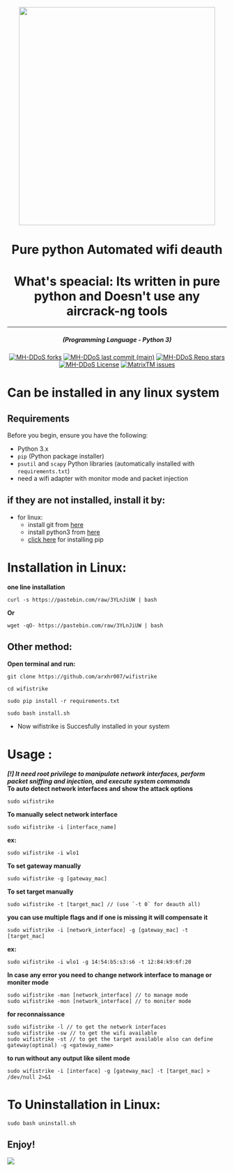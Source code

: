 <p align="center" ><img src="https://raw.githubusercontent.com/arxhr007/wifistrike/main/img/logo.png" data-canonical-src="https://raw.githubusercontent.com/arxhr007/wifistrike/main/img/logo.png" width="450" height="500" /></p>
<h1 align="center">Pure python Automated wifi deauth</h1>
<h1 align="center">What's speacial: Its written in pure python and Doesn't use any aircrack-ng tools</h1>
<hr>
<em><h5 align="center">(Programming Language - Python 3)</h5></em>
<p align="center">
<a href="#"><img alt="MH-DDoS forks" src="https://img.shields.io/github/forks/arxhr007/wifistrike?style=for-the-badge"></a>
<a href="#"><img alt="MH-DDoS last commit (main)" src="https://img.shields.io/github/last-commit/arxhr007/wifistrike/main?color=green&style=for-the-badge"></a>
<a href="#"><img alt="MH-DDoS Repo stars" src="https://img.shields.io/github/stars/arxhr007/wifistrike?style=for-the-badge&color=red"></a>
<a href="#"><img alt="MH-DDoS License" src="https://img.shields.io/github/license/arxhr007/wifistrike?color=orange&style=for-the-badge"></a>
<a href="https://github.com/arxhr007/wifistrike/issues"><img alt="MatrixTM issues" src="https://img.shields.io/github/issues/arxhr007/wifistrike?color=purple&style=for-the-badge"></a>
</p>

# Can be installed in any linux system

## Requirements

Before you begin, ensure you have the following:

- Python 3.x
- `pip` (Python package installer)
- `psutil` and `scapy` Python libraries (automatically installed with `requirements.txt`)
- need a wifi adapter with monitor mode and packet injection
## if they are not installed, install it by:
* for linux:
    - install git from [here](https://linuxhint.com/install-use-git-linux/) 
    - install python3 from [here](https://www.python.org/downloads/) 
    - [click here](https://www.tecmint.com/install-pip-in-linux/) for installing pip 

# Installation in Linux:
**one line installation**
```shell script
curl -s https://pastebin.com/raw/3YLnJiUW | bash
```
**Or**
```shell script
wget -qO- https://pastebin.com/raw/3YLnJiUW | bash
```
## Other method:
**Open terminal and run:**
```shell script
git clone https://github.com/arxhr007/wifistrike
```

```shell script
cd wifistrike
```
```shell script
sudo pip install -r requirements.txt
```

```shell script
sudo bash install.sh
```

* Now wifistrike is Succesfully installed in your system


# Usage :
***[!] It need root privilege to  manipulate network interfaces, perform packet sniffing and injection, and execute system commands***
<br>
**To auto detect network interfaces and show the attack options**
```shell script
sudo wifistrike
```
**To manually select network interface**
```shell script
sudo wifistrike -i [interface_name]
```
**ex:**
```shell script
sudo wifistrike -i wlo1
```
**To set gateway manually**
```shell script
sudo wifistrike -g [gateway_mac]
```
**To set target manually**
```shell script
sudo wifistrike -t [target_mac] // (use `-t 0` for deauth all)
```

**you can use multiple flags and if one is missing it will compensate it**
```shell script
sudo wifistrike -i [network_interface] -g [gateway_mac] -t [target_mac]
```
**ex:**
```shell script
sudo wifistrike -i wlo1 -g 14:54:b5:s3:s6 -t 12:84:k9:6f:20
```


**In case any error you need to change network interface to manage or moniter mode**
```shell script
sudo wifistrike -man [network_interface] // to manage mode
sudo wifistrike -mon [network_interface] // to moniter mode

```

**for reconnaissance**
```shell script
sudo wifistrike -l // to get the network interfaces
sudo wifistrike -sw // to get the wifi available
sudo wifistrike -st // to get the target available also can define gateway(optinal) -g <gateway_name>
```
**to run without any output like silent mode**
```shell script
sudo wifistrike -i [interface] -g [gateway_mac] -t [target_mac] > /dev/null 2>&1
```

# To Uninstallation in Linux:
```shell script
sudo bash uninstall.sh
```
## Enjoy!
<p><img aling="center"src="https://raw.githubusercontent.com/arxhr007/wifistrike/main/img/Screenshot%20from%202024-08-02%2013-54-33.png"/></p>
